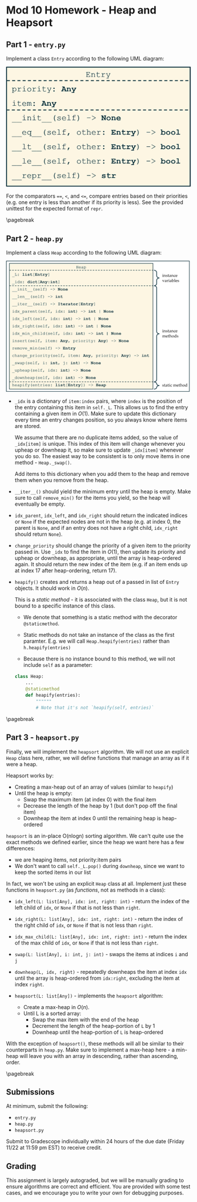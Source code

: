# Mod 10 Homework - Heap and Heapsort

## Part 1 - `entry.py`

Implement a class `Entry` according to the following UML diagram:

![UML Diagram for Entry class](./images/entry_uml.png)

For the comparators `==`, `<`, and `<=`, compare entries based on their priorities (e.g. one entry is less than another if its priority is less). See the provided unittest for the expected format of `repr`.

\pagebreak

## Part 2 - `heap.py`

Implement a class `Heap` according to the following UML diagram:

![UML diagram for Heap class](./images/heap_uml.png)

* `_idx` is a dictionary of `item:index` pairs, where `index` is the position of the entry containing this item in `self._L`. This allows us to find the entry containing a given item in $O(1)$. Make sure to update this dictionary every time an entry changes position, so you always know where items are stored.
    
    We assume that there are no duplicate items added, so the value of `_idx[item]` is unique. This index of this item will change whenever you upheap or downheap it, so make sure to update `_idx[item]` whenever you do so. The easiest way to be consistent is to only move items in one method - `Heap._swap()`.

    Add items to this dictionary when you add them to the heap and remove them when you remove from the heap.

* `__iter__()` should yield the minimum entry until the heap is empty. Make sure to call `remove_min()` for the items you yield, so the heap will eventually be empty.

* `idx_parent`, `idx_left`, and `idx_right` should return the indicated indices or `None` if the expected nodes are not in the heap (e.g. at index 0, the parent is `None`, and if an entry does not have a right child, `idx_right` should return `None`).

* `change_priority` should change the priority of a given item to the priority passed in. Use `_idx` to find the item in $O(1)$, then update its priority and upheap or downheap, as appropriate, until the array is heap-ordered again. It should return the new index of the item (e.g. if an item ends up at index 17 after heap-ordering, return 17).

* `heapify()` creates and returns a heap out of a passed in list of `Entry` objects. It should work in $O(n)$.

    This is a *static method* - it is associated with the class `Heap`, but it is not bound to a specific instance of this class.
    
    * We denote that something is a static method with the decorator `@staticmethod`.

    * Static methods do not take an instance of the class as the first paramter. E.g. we will call `Heap.heapify(entries)` rather than `h.heapify(entries)` 
    
    * Because there is no instance bound to this method, we will not include `self` as a parameter:
    ```python
    class Heap:
        ...
        @staticmethod
        def heapify(entries):
            """"""
            # Note that it's not `heapify(self, entries)`
    
    ```

\pagebreak
## Part 3 - `heapsort.py`

Finally, we will implement the `heapsort` algorithm. We will not use an explicit `Heap` class here, rather, we will define functions that manage an array as if it were a heap.

Heapsort works by:

* Creating a max-heap out of an array of values (similar to `heapify`)
* Until the heap is empty:
    * Swap the maximum item (at index 0) with the final item
    * Decrease the length of the heap by 1 (but don't pop off the final item)
    * Downheap the item at index 0 until the remaining heap is heap-ordered

`heapsort` is an in-place O(nlogn) sorting algorithm. We can't quite use the exact methods we defined earlier, since the heap we want here has a few differences:

* we are heaping items, not priority:item pairs
* We don't want to call `self._L.pop()` during `downheap`, since we want to keep the sorted items in our list

In fact, we won't be using an explicit `Heap` class at all. Implement just these functions in `heapsort.py` (as *functions*, not as methods in a class):

* `idx_left(L: list[Any], idx: int, right: int)` - return the index of the left child of `idx`, or `None` if that is not less than `right`.

* `idx_right(L: list[Any], idx: int, right: int)` - return the index of the right child of `idx`, or `None` if that is not less than `right`.

* `idx_max_child(L: list[Any], idx: int, right: int)` - return the index of the max child of `idx`, or `None` if that is not less than `right`.

* `swap(L: list[Any], i: int, j: int)` - swaps the items at indices `i` and `j`

* `downheap(L, idx, right)` - repeatedly downheaps the item at index `idx` until the array is heap-ordered from `idx:right`, excluding the item at index `right`.

* `heapsort(L: list[Any])` - implements the `heapsort` algorithm:
    * Create a max-heap in $O(n)$.
    * Until L is a sorted array:
        * Swap the max item with the end of the heap
        * Decrement the length of the heap-portion of `L` by 1
        * Downheap until the heap-portion of `L` is heap-ordered

With the exception of `heapsort()`, these methods will all be similar to their counterparts in `heap.py`. Make sure to implement a max-heap here - a min-heap will leave you with an array in descending, rather than ascending, order.

\pagebreak
## Submissions

At minimum, submit the following:

* `entry.py`
* `heap.py`
* `heapsort.py`

Submit to Gradescope individually within 24 hours of the due date (Friday 11/22 at 11:59 pm EST) to receive credit.

## Grading

This assignment is largely autograded, but we will be manually grading to ensure algorithms are correct and efficient. You are provided with some test cases, and we encourage you to write your own for debugging purposes.